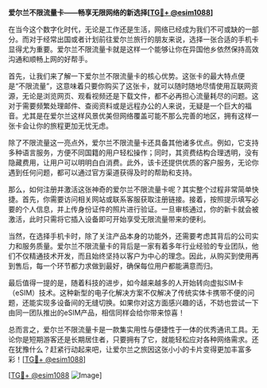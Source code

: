**爱尔兰不限流量卡——畅享无限网络的新选择[[TG💪+ @esim1088](https://t.me/s/esim1088)]**

在当今这个数字化时代，无论是工作还是生活，网络已经成为我们不可或缺的一部分。而对于经常出国或者计划前往爱尔兰旅行的朋友来说，选择一张合适的手机卡显得尤为重要。爱尔兰不限流量卡就是这样一个能够让你在异国他乡依然保持高效沟通和顺畅上网的好帮手。

首先，让我们来了解一下爱尔兰不限流量卡的核心优势。这张卡的最大特点便是“不限流量”，这意味着只要你购买了这张卡，就可以随时随地尽情使用互联网资源，无论是浏览网页、观看视频还是下载文件，都不必再担心流量耗尽的问题。这对于需要频繁处理邮件、查阅资料或是远程办公的人来说，无疑是一个巨大的福音。尤其是在爱尔兰这样风景优美但网络覆盖可能不那么完善的地区，拥有这样一张卡会让你的旅程更加无忧无虑。

除了不限流量这一亮点外，爱尔兰不限流量卡还具备其他诸多优点。例如，它支持多种语言服务，方便不同国籍的用户轻松操作；同时，其资费结构合理透明，没有隐藏费用，让用户可以明明白白消费。此外，该卡还提供优质的客户服务，无论你遇到任何问题，都可以通过官方渠道获得及时的帮助和支持。

那么，如何注册并激活这张神奇的爱尔兰不限流量卡呢？其实整个过程非常简单快捷。首先，你需要访问相关网站或联系客服获取注册链接。接着，按照提示填写必要的个人信息，并上传身份证件的照片进行验证。一旦审核通过，你的新卡就会被激活，此时只需将它插入设备即可开始享受无限流量带来的便利。

当然，在选择手机卡时，除了关注产品本身的功能外，还需要考虑其背后的公司实力和服务质量。爱尔兰不限流量卡的背后是一家有着多年行业经验的专业团队，他们不仅精通技术开发，而且始终坚持以客户为中心的理念。因此，从购买到使用再到售后，每一个环节都力求做到最好，确保每位用户都能满意而归。

最后值得一提的是，随着科技的进步，如今越来越多的人开始转向虚拟SIM卡（eSIM）技术。这种新型的电子化解决方案不仅解决了传统实体卡携带不便的问题，还能实现多设备间的无缝切换。如果你对这方面感兴趣的话，不妨也尝试一下由同一团队推出的eSIM产品，相信同样会给你带来惊喜！

总而言之，爱尔兰不限流量卡是一款集实用性与便捷性于一体的优秀通讯工具。无论你是短期游客还是长期居住者，只要拥有了它，就能轻松应对各种网络需求。还在犹豫什么？赶紧行动起来吧，让爱尔兰之旅因这张小小的卡片变得更加丰富多彩！[[TG💪+ @esim1088](https://t.me/s/esim1088)]

[[TG💪+ @esim1088](https://t.me/s/esim1088) ![Image](https://i.postimg.cc/4NQfJmqS/Snipaste-2025-05-13-00-14-12.png)]